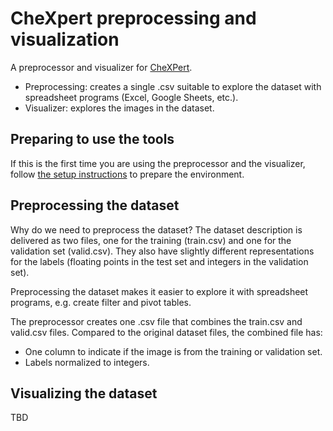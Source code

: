 # CheXpert preprocessing and visualization

A preprocessor and visualizer for [CheXPert](https://stanfordmlgroup.github.io/competitions/chexpert/).

- Preprocessing: creates a single .csv suitable to explore the dataset with spreadsheet programs
  (Excel, Google Sheets, etc.).
- Visualizer: explores the images in the dataset.

## Preparing to use the tools

If this is the first time you are using the preprocessor and the visualizer, follow
[the setup instructions](./setup.md) to prepare the environment.

## Preprocessing the dataset

Why do we need to preprocess the dataset? The dataset description is delivered as two files, one for
the training (train.csv) and one for the validation set (valid.csv). They also have slightly
different representations for the labels (floating points in the test set and integers in the
validation set).

Preprocessing the dataset makes it easier to explore it with spreadsheet programs, e.g. create
filter and pivot tables.

The preprocessor creates one .csv file that combines the train.csv and valid.csv files. Compared to
the original dataset files, the combined file has:

- One column to indicate if the image is from the training or validation set.
- Labels normalized to integers.

## Visualizing the dataset

TBD
